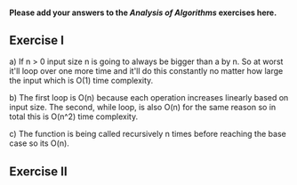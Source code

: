 #### Please add your answers to the ***Analysis of  Algorithms*** exercises here.

## Exercise I

a)
    If n > 0 input size n is going to always be bigger than a by n. So at worst it'll loop over one more time and it'll do this constantly no matter how large the input which is O(1) time complexity.

b)
    The first loop is O(n) because each operation increases linearly based on input size. The second, while loop, is also O(n) for the same reason so in total this is O(n^2) time complexity.

c)
    The function is being called recursively n times before reaching the base case so its O(n).

## Exercise II


